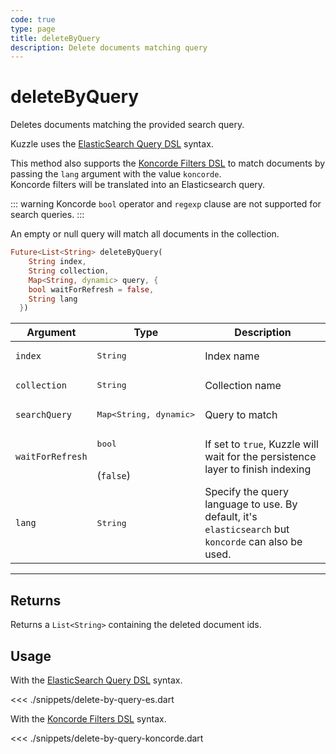 ```yaml
---
code: true
type: page
title: deleteByQuery
description: Delete documents matching query
---
```


# deleteByQuery

Deletes documents matching the provided search query.

Kuzzle uses the [ElasticSearch Query DSL](https://www.elastic.co/guide/en/elasticsearch/reference/7.4/query-dsl.html) syntax.

<SinceBadge version="change-me"/>

This method also supports the [Koncorde Filters DSL](/core/2/api/koncorde-filters-syntax) to match documents by passing the `lang` argument with the value `koncorde`.  
Koncorde filters will be translated into an Elasticsearch query.  

::: warning
Koncorde `bool` operator and `regexp` clause are not supported for search queries.
:::

An empty or null query will match all documents in the collection.


```dart
Future<List<String> deleteByQuery(
    String index,
    String collection,
    Map<String, dynamic> query, {
    bool waitForRefresh = false,
    String lang
  })
```

| Argument           | Type                                         | Description     |
| ------------------ | -------------------------------------------- | --------------- |
| `index`            | <pre>String</pre>                            | Index name      |
| `collection`       | <pre>String</pre>                            | Collection name |
| `searchQuery`      | <pre>Map<String, dynamic></pre> | Query to match  |
| `waitForRefresh`   | <pre>bool</pre><br>(`false`)                | If set to `true`, Kuzzle will wait for the persistence layer to finish indexing |
| `lang`     | <pre>String</pre>               | Specify the query language to use. By default, it's `elasticsearch` but `koncorde` can also be used. <SinceBadge version="change-me"/> |

---

## Returns

Returns a `List<String>` containing the deleted document ids.

## Usage

With the [ElasticSearch Query DSL](https://www.elastic.co/guide/en/elasticsearch/reference/7.4/query-dsl.html) syntax.

<<< ./snippets/delete-by-query-es.dart

With the [Koncorde Filters DSL](/core/2/api/koncorde-filters-syntax) syntax.

<<< ./snippets/delete-by-query-koncorde.dart